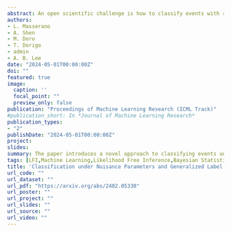 ```yaml
---
abstract: An open scientific challenge is how to classify events with reliable measures of uncertainty, when we have a mechanistic model of the data-generating process but the distribution over both labels and latent nuisance parameters is different between train and target data. We refer to this type of distributional shift as generalized label shift (GLS). Direct classification using observed data X as covariates leads to biased predictions and invalid uncertainty estimates of labels Y. We overcome these biases by proposing a new method for robust uncertainty quantification that casts classification as a hypothesis testing problem under nuisance parameters. The key idea is to estimate the classifier's receiver operating characteristic (ROC) across the entire nuisance parameter space, which allows us to devise cutoffs that are invariant under GLS. Our method effectively endows a pre-trained classifier with domain adaptation capabilities and returns valid prediction sets while maintaining high power. We demonstrate its performance on two challenging scientific problems in biology and astroparticle physics with data from realistic mechanistic models. 
authors:
- L. Masserano
- A. Shen
- M. Doro
- T. Dorigo
- admin
- A. B. Lee
date: "2024-05-01T00:00:00Z"
doi: ""
featured: true
image:
  caption: ''
  focal_point: ""
  preview_only: false
publication: "Proceedings of Machine Learning Research (ICML Track)"
#publication_short: In *Journal of Machine Learning Research*
publication_types:
- "2"
publishDate: "2024-05-01T00:00:00Z"
project: 
slides: 
summary: The paper introduces a novel approach to classifying events under generalized label shift by framing classification as hypothesis testing, which leads to valid uncertainty quantification. This is demonstrated through applications in biology and astroparticle physics.
tags: [LFI,Machine Learning,Likelihood Free Inference,Bayesian Statistics,Inference]
title: 'Classification under Nuisance Parameters and Generalized Label Shift in Likelihood-Free Inference'
url_code: ""
url_dataset: ""
url_pdf: "https://arxiv.org/abs/2402.05330"
url_poster: ""
url_project: ""
url_slides: ""
url_source: ""
url_video: ""
---
```

